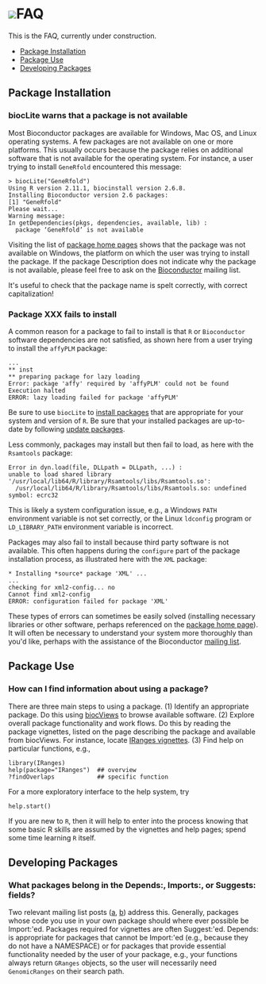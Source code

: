 # ![](/images/icons/magnifier.gif)FAQ

This is the FAQ, currently under construction.

* [Package Installation](#install-packages-faq)
* [Package Use](#use-packages-faq)
* [Developing Packages](#developer-faq)

<!--

   Add these above when first FAQ added

* [Annotations](#annotation-faq)
* [Package-Specific FAQs](#package-specific-faq)

   Numbering scheme is meant to accomodate future changes in FAQ
   without requiring existing FAQs to be renumbered. FAQs w/in the
   first section are 100, 200, etc. New sections bisect current
   sections, e.g., will be 50, 20, 10 if sections were to be
   added always immediately after the original first
   section.

-->

<h2 id="install-packages-faq">Package Installation</h2>

<h3 class="faq" id="30">biocLite warns that a package is not available</h3>

Most Bioconductor packages are available for Windows, Mac OS, and
Linux operating systems. A few packages are not available on one or
more platforms. This usually occurs because the package relies on
additional software that is not available for the operating
system. For instance, a user trying to install `GeneRfold`
encountered this message:

    > biocLite("GeneRfold")
    Using R version 2.11.1, biocinstall version 2.6.8.
    Installing Bioconductor version 2.6 packages:
    [1] "GeneRfold"
    Please wait...
    Warning message:
    In getDependencies(pkgs, dependencies, available, lib) :
      package ‘GeneRfold’ is not available

Visiting the list of [package home pages][home-pages]
shows that the package was not available on Windows, the platform on
which the user was trying to install the package. If the package
Description does not indicate why the package is not available, please
feel free to ask on the [Bioconductor][mailing-list] mailing list.

It's useful to check that the package name is spelt correctly, with
correct capitalization!

<h3 class="faq" id="70">Package XXX fails to install</h3>

A common reason for a package to fail to install is that `R` or
`Bioconductor` software dependencies are not satisfied, as shown here
from a user trying to install the `affyPLM` package:

    ...
    ** inst
    ** preparing package for lazy loading
    Error: package 'affy' required by 'affyPLM' could not be found
    Execution halted
    ERROR: lazy loading failed for package 'affyPLM'

Be sure to use `biocLite` to [install packages][2] that are
appropriate for your system and version of `R`.  Be sure that your
installed packages are up-to-date by following [update packages][1].

Less commonly, packages may install but then fail to load, as here
with the `Rsamtools` package:

    Error in dyn.load(file, DLLpath = DLLpath, ...) :
    unable to load shared library 
    '/usr/local/lib64/R/library/Rsamtools/libs/Rsamtools.so':
      /usr/local/lib64/R/library/Rsamtools/libs/Rsamtools.so: undefined symbol: ecrc32

This is likely a system configuration issue, e.g., a Windows `PATH`
environment variable is not set correctly, or the Linux `ldconfig`
program or `LD_LIBRARY_PATH` environment variable is incorrect.

Packages may also fail to install because third party software is not
available. This often happens during the `configure` part of the
package installation process, as illustrated here with the `XML`
package:

    * Installing *source* package 'XML' ...
    ...
    checking for xml2-config... no
    Cannot find xml2-config
    ERROR: configuration failed for package 'XML'

These types of errors can sometimes be easily solved (installing
necessary libraries or other software, perhaps referenced on the
[package home page][home-pages]). It will often be necessary to
understand your system more thoroughly than you'd like, perhaps with
the assistance of the Bioconductor [mailing list][mailing-list].

<h2 id="use-packages-faq">Package Use</h2>

<h3 class="faq" id="50">How can I find information about using a package?</h3>

There are three main steps to using a package. (1) Identify an
appropriate package. Do this using [biocViews][bioc-views] to browse
available software. (2) Explore overall package functionality and work
flows. Do this by reading the package vignettes, listed on the page
describing the package and available from biocViews. For instance,
locate [IRanges vignettes][iranges-landing-page]. (3) Find help on
particular functions, e.g.,

    library(IRanges)
    help(package="IRanges")  ## overview
    ?findOverlaps            ## specific function

For a more exploratory interface to the help system, try

    help.start()

If you are new to `R`, then it will help to enter into the process
knowing that some basic R skills are assumed by the vignettes and help
pages; spend some time learning `R` itself.

<!--

<h2 id="package-specific-faq">Package-specific questions</h2>

<h2 id="annotation-faq">Annotations</h2>

-->

<h2 id="developer-faq">Developing Packages</h2>

<h3 class="faq" id="50">What packages belong in the Depends:,
    Imports:, or Suggests: fields?</h3>

Two relevant mailing list posts
([a](https://stat.ethz.ch/pipermail/r-devel/2008-December/051602.html),
[b](https://stat.ethz.ch/pipermail/bioc-devel/2010-September/002310.html))
address this. Generally, packages whose code you use in your own
package should where ever possible be Import:'ed. Packages required
for vignettes are often Suggest:'ed. Depends: is appropriate for
packages that cannot be Import:'ed (e.g., because they do not have a
NAMESPACE) or for packages that provide essential functionality needed
by the user of your package, e.g., your functions always return
`GRanges` objects, so the user will necessarily need `GenomicRanges`
on their search path.

[1]: /install/index.html#update-bioconductor-packages
[2]: /install/index.html#install-bioconductor-packages
[mailing-list]: /help/mailing-list/
[home-pages]: /help/bioc-views/release/bioc/
[bioc-views]: /help/bioc-views/release/BiocViews.html
[iranges-landing-page]: /help/bioc-views/release/bioc/html/IRanges.html
